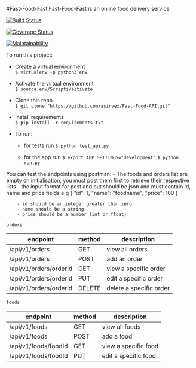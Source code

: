 #Fast-Food-Fast
Fast-Food-Fast is an online food delivery service

[![Build Status](https://travis-ci.org/asirvex/Fast-Food-API.svg?branch=master)](https://travis-ci.org/asirvex/Fast-Food-API)

[![Coverage Status](https://coveralls.io/repos/github/asirvex/Fast-Food-API/badge.svg)](https://coveralls.io/github/asirvex/Fast-Food-API)

[![Maintainability](https://api.codeclimate.com/v1/badges/8c5bc842bc44fc7b1e26/maintainability)](https://codeclimate.com/github/asirvex/Fast-Food-API/maintainability)

To run this project:

- Create a virtual environment   
`$ virtualenv -p python3 env`

- Activate the virtual environment   
`$ source env/Scripts/activate`


- Clone this repo   
`$ git clone "https://github.com/asirvex/Fast-Food-API.git"`

- Install requirements   
`$ pip install -r requirements.txt`

- To run:
    - for tests run
    `$ python test_api.py`

    - for the app run
    `$ export APP_SETTINGS="development"`
    `$ python run.py`

You can test the endpoints using postman:
    - The foods and orders list are empty on initialisation, you must post them first to retrieve their respective lists
    - the input format for post and put should be json and must contain id, name and price fields e.g {
        "id": 1,
        "name": "foodname",
        "price": 100
    } 

        - id should be an integer greater than zero
        - name should be a string
        - price should be a number (int or float)
    
	orders

| endpoint | method | description |
| --- | --- | --- |
| /api/v1/orders | GET | view all orders |
| /api/v1/orders | POST | add an order |
| /api/v1/orders/orderId | GET | view a specific order |
| /api/v1/orders/orderId | PUT | edit a specific order |
| /api/v1/orders/orderId | DELETE | delete a specific order |

    foods

| endpoint | method | description |
| --- | --- | --- |
| /api/v1/foods | GET | view all foods |
| /api/v1/foods | POST | add a food |
| /api/v1/foods/foodId | GET | view a specific food |
| /api/v1/foods/foodId | PUT | edit a specific food |